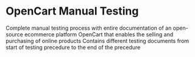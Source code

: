 # OpenCart Manual Testing
Complete manual testing process with entire documentation of an open-source ecommerce platform OpenCart that enables the selling and purchasing of online products
Contains different testing documents from start of testing precedure to the end of the precedure
